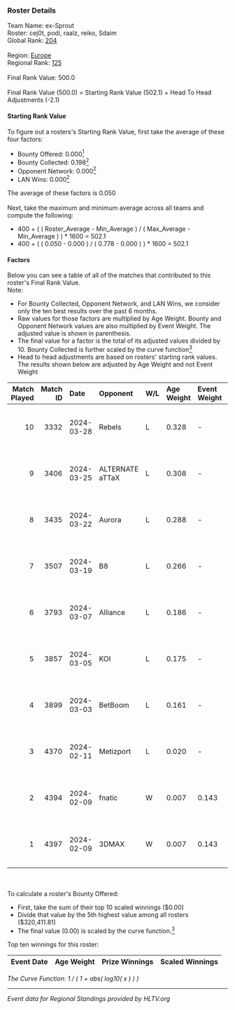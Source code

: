 ### Roster Details<br />
Team Name: ex-Sprout<br />
Roster: cej0t, podi, raalz, reiko, Sdaim<br />
Global Rank: [204](../standings_global.md)<br />
<br />
Region: [Europe]( ../standings_europe.md)<br />
Regional Rank: [125]( ../standings_europe.md)<br />
<br />
Final Rank Value:  500.0<br />
<br />
Final Rank Value (500.0) = Starting Rank Value (502.1) + Head To Head Adjustments (-2.1)<br />

#### Starting Rank Value<br />
To figure out a rosters's Starting Rank Value, first take the average of these four factors:<br />
- Bounty Offered: 0.000[<sup>1</sup>](#table2)
- Bounty Collected: 0.198[<sup>2</sup>](#table1)
- Opponent Network: 0.000[<sup>2</sup>](#table1)
- LAN Wins: 0.000[<sup>2</sup>](#table1)

The average of these factors is 0.050<br />
<br />
Next, take the maximum and minimum average across all teams and compute the following:<br />
- 400 + ( ( Roster_Average - Min_Average ) / ( Max_Average - Min_Average ) ) * 1600 = 502.1
- 400 + ( ( 0.050 - 0.000 ) / ( 0.778 - 0.000 ) ) * 1600 = 502.1


#### Factors<br />
Below you can see a table of all of the matches that contributed to this roster's Final Rank Value.<br />
Note:<br />

- For Bounty Collected, Opponent Network, and LAN Wins, we consider only the ten best results over the past 6 months.
- Raw values for those factors are multiplied by Age Weight. Bounty and Opponent Network values are also multiplied by Event Weight. The adjusted value is shown in parenthesis.
- The final value for a factor is the total of its adjusted values divided by 10. Bounty Collected is further scaled by the curve function[<sup>3</sup>](#curveFunction)
- Head to head adjustments are based on rosters' starting rank values. The results shown below are adjusted by Age Weight and not Event Weight
<span id="table1"></span><br />


| Match Played | Match ID | Date       | Opponent        | W/L | Age Weight | Event Weight | Bounty Collected | Opponent Network | LAN Wins  | H2H Adj. | Roster                               |
| -: | -: | :- | :- | :- | :- | :- | :- | :- | :- | -: | :- |
|           10 |     3332 | 2024-03-28 | Rebels          | L   | 0.328      | -            | -                | -                | -         |    -0.62 | cej0t, podi, raalz, reiko, Sdaim     |
|            9 |     3406 | 2024-03-25 | ALTERNATE aTTaX | L   | 0.308      | -            | -                | -                | -         |    -0.63 | cej0t, podi, raalz, reiko, Sdaim     |
|            8 |     3435 | 2024-03-22 | Aurora          | L   | 0.288      | -            | -                | -                | -         |    -0.01 | cej0t, podi, raalz, reiko, Sdaim     |
|            7 |     3507 | 2024-03-19 | B8              | L   | 0.266      | -            | -                | -                | -         |    -0.30 | cej0t, podi, raalz, reiko, Sdaim     |
|            6 |     3793 | 2024-03-07 | Alliance        | L   | 0.186      | -            | -                | -                | -         |    -0.72 | cej0t, raalz, reiko, Sdaim, sL1m3    |
|            5 |     3857 | 2024-03-05 | KOI             | L   | 0.175      | -            | -                | -                | -         |    -0.21 | cej0t, raalz, reiko, Sdaim, sL1m3    |
|            4 |     3899 | 2024-03-03 | BetBoom         | L   | 0.161      | -            | -                | -                | -         |    -0.03 | Buzz, cej0t, raalz, reiko, sL1m3     |
|            3 |     4370 | 2024-02-11 | Metizport       | L   | 0.020      | -            | -                | -                | -         |    -0.06 | Anlelele, cej0t, raalz, Sdaim, sL1m3 |
|            2 |     4394 | 2024-02-09 | fnatic          | W   | 0.007      | 0.143        | 0.371 (0.000)    | 0.680 (0.001)    | 0 (0.000) |     0.23 | Anlelele, cej0t, raalz, Sdaim, sL1m3 |
|            1 |     4397 | 2024-02-09 | 3DMAX           | W   | 0.007      | 0.143        | 0.510 (0.001)    | 1.000 (0.001)    | 0 (0.000) |     0.22 | Anlelele, cej0t, raalz, Sdaim, sL1m3 |

<br />
<span id="table2"></span><br />
To calculate a roster's Bounty Offered:<br />

- First, take the sum of their top 10 scaled winnings ($0.00)
- Divide that value by the 5th highest value among all rosters ($320,411.81)
- The final value (0.00) is scaled by the curve function.[<sup>3</sup>](#curveFunction)

Top ten winnings for this roster:<br />

| Event Date | Age Weight | Prize Winnings | Scaled Winnings |
| :- | -: | :- | :- |


<span id="curveFunction"></span>_The Curve Function: 1 / ( 1 + abs( log10( x ) ) )_<br />

---
_Event data for Regional Standings provided by HLTV.org_<br />
